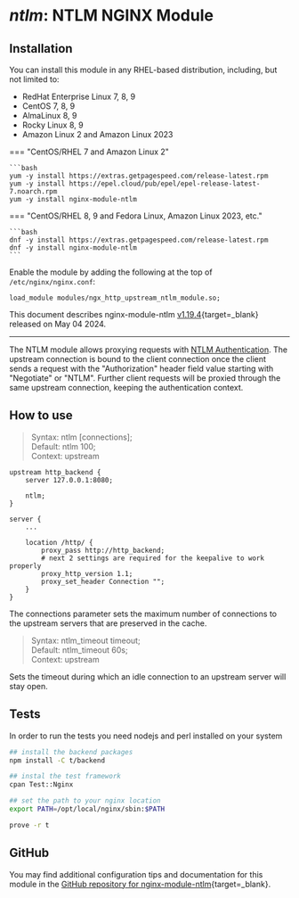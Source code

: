 # *ntlm*: NTLM NGINX Module


## Installation

You can install this module in any RHEL-based distribution, including, but not limited to:

* RedHat Enterprise Linux 7, 8, 9
* CentOS 7, 8, 9
* AlmaLinux 8, 9
* Rocky Linux 8, 9
* Amazon Linux 2 and Amazon Linux 2023

=== "CentOS/RHEL 7 and Amazon Linux 2"

    ```bash
    yum -y install https://extras.getpagespeed.com/release-latest.rpm
    yum -y install https://epel.cloud/pub/epel/epel-release-latest-7.noarch.rpm 
    yum -y install nginx-module-ntlm
 
=== "CentOS/RHEL 8, 9 and Fedora Linux, Amazon Linux 2023, etc."

    ```bash
    dnf -y install https://extras.getpagespeed.com/release-latest.rpm 
    dnf -y install nginx-module-ntlm
    ```

Enable the module by adding the following at the top of `/etc/nginx/nginx.conf`:

```nginx
load_module modules/ngx_http_upstream_ntlm_module.so;
```


This document describes nginx-module-ntlm [v1.19.4](https://github.com/dvershinin/nginx-ntlm-module/releases/tag/v1.19.4){target=_blank} 
released on May 04 2024.

<hr />

The NTLM module allows proxying requests with [NTLM Authentication](https://en.wikipedia.org/wiki/Integrated_Windows_Authentication). The upstream connection is bound to the client connection once the client sends a request with the "Authorization" header field value starting with "Negotiate" or "NTLM". Further client requests will be proxied through the same upstream connection, keeping the authentication context.

## How to use

> Syntax:  ntlm [connections];  
> Default: ntlm 100;  
> Context: upstream 


```nginx
upstream http_backend {
    server 127.0.0.1:8080;

    ntlm;
}

server {
    ...

    location /http/ {
        proxy_pass http://http_backend;
        # next 2 settings are required for the keepalive to work properly
        proxy_http_version 1.1;
        proxy_set_header Connection "";
    }
}
```

The connections parameter sets the maximum number of connections to the upstream servers that are preserved in the cache.

> Syntax:  ntlm_timeout timeout;  
> Default: ntlm_timeout 60s;  
> Context: upstream  

Sets the timeout during which an idle connection to an upstream server will stay open.

## Tests

In order to run the tests you need nodejs and perl installed on your system

```bash
## install the backend packages
npm install -C t/backend

## instal the test framework
cpan Test::Nginx

## set the path to your nginx location
export PATH=/opt/local/nginx/sbin:$PATH

prove -r t
```


## GitHub

You may find additional configuration tips and documentation for this module in the [GitHub 
repository for 
nginx-module-ntlm](https://github.com/dvershinin/nginx-ntlm-module){target=_blank}.